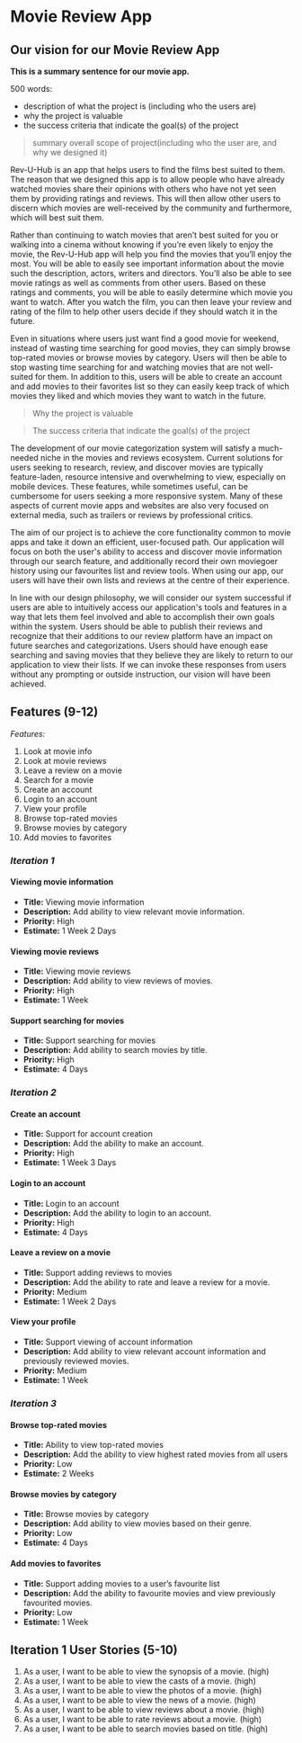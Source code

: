 Movie Review App
================

## Our vision for our Movie Review App

**This is a summary sentence for our movie app.**

500 words:
* description of what the project is (including who the users are)
* why the project is valuable
* the success criteria that indicate the goal(s) of the project

> summary overall scope of project(including who the user are, and why we designed it)

Rev-U-Hub is an app that helps users to find the films best suited to them. The reason that we designed this app is to allow people who have already watched movies share their opinions with others who have not yet seen them by providing ratings and reviews. This will then allow other users to discern which movies are well-received by the community and furthermore, which will best suit them.

Rather than continuing to watch movies that aren’t best suited for you or walking into a cinema without knowing if you’re even likely to enjoy the movie, the Rev-U-Hub app will help you find the movies that you’ll enjoy the most. You will be able to easily see important information about the movie such the description, actors, writers and directors. You’ll also be able to see movie ratings as well as comments from other users. Based on these ratings and comments, you will be able to easily determine which movie you want to watch. After you watch the film, you can then leave your review and rating of the film to help other users decide if they should watch it in the future. 

Even in situations where users just want find a good movie for weekend, instead of wasting time searching for good movies, they can simply browse top-rated movies or browse movies by category. Users will then be able to stop wasting time searching for and watching movies that are not well-suited for them. In addition to this, users will be able to create an account and add movies to their favorites list so they can easily keep track of which movies they liked and which movies they want to watch in the future.

> Why the project is valuable

> The success criteria that indicate the goal(s) of the project


The development of our movie categorization system will satisfy a much-needed niche in the movies and reviews ecosystem.  Current solutions for users seeking to research, review, and discover movies are typically feature-laden, resource intensive and overwhelming to view, especially on mobile devices.  These features, while sometimes useful, can be cumbersome for users seeking a more responsive system. Many of these aspects of current movie apps and websites are also very focused on external media, such as trailers or reviews by professional critics.

The aim of our project is to achieve the core functionality common to movie apps and take it down an efficient, user-focused path.  Our application will focus on both the user's ability to access and discover movie information through our search feature, and additionally record their own moviegoer history using our favourites list and review tools.  When using our app, our users will have their own lists and reviews at the centre of their experience.

In line with our design philosophy, we will consider our system successful if users are able to intuitively access our application's tools and features in a way that lets them feel involved and able to accomplish their own goals within the system.  Users should be able to publish their reviews and recognize that their additions to our review platform have an impact on future searches and categorizations.  Users should have enough ease searching and saving movies that they believe they are likely to return to our application to view their lists.  If we can invoke these responses from users without any prompting or outside instruction, our vision will have been achieved.



## Features (9-12)
 
*Features:*
1. Look at movie info
2. Look at movie reviews
3. Leave a review on a movie
4. Search for a movie
5. Create an account
6. Login to an account
7. View your profile
8. Browse top-rated movies
9. Browse movies by category
10. Add movies to favorites
 
### *Iteration 1*
#### Viewing movie information
* **Title:** Viewing movie information
* **Description:** Add ability to view relevant movie information.
* **Priority:** High
* **Estimate:** 1 Week 2 Days

#### Viewing movie reviews
* **Title:** Viewing movie reviews
* **Description:** Add ability to view reviews of movies.
* **Priority:** High
* **Estimate:** 1 Week

#### Support searching for movies
* **Title:** Support searching for movies
* **Description:** Add ability to search movies by title.
* **Priority:** High
* **Estimate:** 4 Days


### *Iteration 2*
#### Create an account
* **Title:** Support for account creation
* **Description:** Add the ability to make an account.
* **Priority:** High
* **Estimate:** 1 Week 3 Days

#### Login to an account
* **Title:** Login to an account
* **Description:** Add the ability to login to an account.
* **Priority:** High
* **Estimate:** 4 Days

#### Leave a review on a movie
* **Title:** Support adding reviews to movies
* **Description:** Add the ability to rate and leave a review for a movie.
* **Priority:** Medium
* **Estimate:** 1 Week 2 Days

#### View your profile
* **Title:** Support viewing of account information
* **Description:** Add ability to view relevant account information and previously reviewed movies.
* **Priority:** Medium
* **Estimate:** 1 Week


### *Iteration 3*
#### Browse top-rated movies
* **Title:** Ability to view top-rated movies
* **Description:** Add the ability to view highest rated movies from all users
* **Priority:** Low
* **Estimate:** 2 Weeks

#### Browse movies by category
* **Title:** Browse movies by category
* **Description:** Add ability to view movies based on their genre.
* **Priority:** Low
* **Estimate:** 4 Days

#### Add movies to favorites
* **Title:** Support adding movies to a user’s favourite list
* **Description:** Add the ability to favourite movies and view previously favourited movies.
* **Priority:** Low
* **Estimate:** 1 Week


## Iteration 1 User Stories (5-10)
1. As a user, I want to be able to view the synopsis of a movie. (high)
2. As a user, I want to be able to view the casts of a movie. (high)
3. As a user, I want to be able to view the photos of a movie. (high)
4. As a user, I want to be able to view the news of a movie. (high)
5. As a user, I want to be able to view reviews about a movie. (high)
6. As a user, I want to be able to rate reviews about a movie. (high)
7. As a user, I want to be able to search movies based on title. (high)